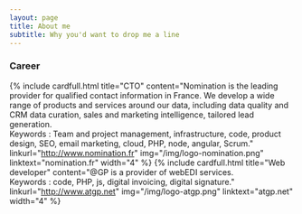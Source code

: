```yaml
---
layout: page
title: About me
subtitle: Why you'd want to drop me a line
---
```

### Career

{% include cardfull.html title="CTO" content="Nomination is the leading provider for qualified contact information in France. We develop a wide range of products and services around our data, including data quality and CRM data curation, sales and marketing intelligence, tailored lead generation.<br/>Keywords : Team and project management, infrastructure, code, product design, SEO, email marketing, cloud, PHP, node, angular, Scrum." linkurl="http://www.nomination.fr" img="/img/logo-nomination.png" linktext="nomination.fr" width="4" %}
{% include cardfull.html title="Web developer" content="@GP is a provider of webEDI services.<br/>Keywords : code, PHP, js, digital invoicing, digital signature." linkurl="http://www.atgp.net" img="/img/logo-atgp.png" linktext="atgp.net" width="4" %}